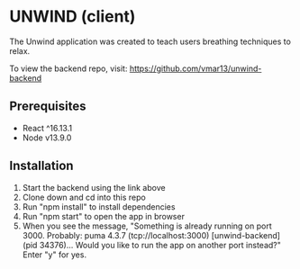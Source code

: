 # UNWIND (client)

The Unwind application was created to teach users breathing techniques to relax.  

To view the backend repo, visit: https://github.com/vmar13/unwind-backend

## Prerequisites
* React ^16.13.1
* Node v13.9.0

## Installation
1. Start the backend using the link above
2. Clone down and cd into this repo
3. Run "npm install" to install dependencies
4. Run "npm start" to open the app in browser
5. When you see the message, "Something is already running on port 3000. Probably:
  puma 4.3.7 (tcp://localhost:3000) [unwind-backend]   (pid 34376)...
  Would you like to run the app on another port instead?" Enter "y" for yes.



